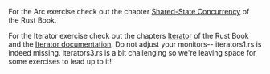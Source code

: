 For the Arc exercise check out the chapter [Shared-State Concurrency](https://doc.rust-lang.org/book/ch16-03-shared-state.html) of the Rust Book.

For the Iterator exercise check out the chapters [Iterator](https://doc.rust-lang.org/book/ch13-02-iterators.html) of the Rust Book and the [Iterator documentation](https://doc.rust-lang.org/stable/std/iter/).
Do not adjust your monitors-- iterators1.rs is indeed missing. iterators3.rs is a bit challenging so we're leaving space for some exercises to lead up to it!

